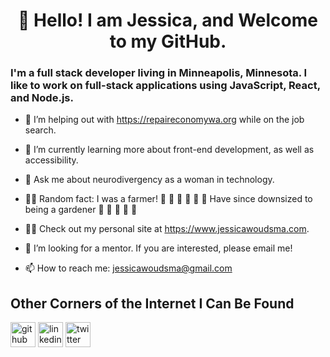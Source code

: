 # <center> 👋 Hello! I am Jessica, and Welcome to my GitHub.</center>

### I'm a full stack developer living in Minneapolis, Minnesota. I like to work on full-stack applications using JavaScript, React, and Node.js.

- 🔭 I’m helping out with https://repaireconomywa.org while on the job search.

- 🌱 I’m currently learning more about front-end development, as well as accessibility.

- 💬 Ask me about neurodivergency as a woman in technology.

- 👩‍🌾 Random fact: I was a farmer! 🦙 🐓 🌽 🍅 🥬 🚜 Have since downsized to being a gardener 🌻 🌿 🍄 🌱 🍉 

- 👩‍💻 Check out my personal site at https://www.jessicawoudsma.com. 

- 👀 I’m looking for a mentor. If you are interested, please email me!

- 📫 How to reach me: jessicawoudsma@gmail.com 

## Other Corners of the Internet I Can Be Found

[<img src='https://cdn.jsdelivr.net/npm/simple-icons@3.0.1/icons/github.svg' alt='github' height='40'>](https://github.com/jssckbl "Jessica on GitHub") [<img src='https://cdn.jsdelivr.net/npm/simple-icons@3.0.1/icons/linkedin.svg' alt='linkedin' height='40' color='white'>](https://www.linkedin.com/in/jessicawoudsma/ "Jessica on LinkedIn") [<img src='https://cdn.jsdelivr.net/npm/simple-icons@3.0.1/icons/twitter.svg' alt='twitter' height='40'>](https://twitter.com/jecajoki "Jessica on Twitter")
